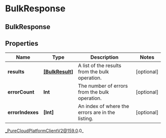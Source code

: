 # BulkResponse

## BulkResponse

## Properties

|Name | Type | Description | Notes|
|------------ | ------------- | ------------- | -------------|
| **results** | [**[BulkResult]**](BulkResult) | A list of the results from the bulk operation. | [optional] |
| **errorCount** | **Int** | The number of errors from the bulk operation. | [optional] |
| **errorIndexes** | **[Int]** | An index of where the errors are in the listing. | [optional] |



_PureCloudPlatformClientV2@159.0.0_
